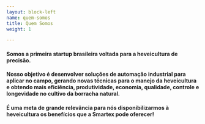 ```yaml
---
layout: block-left
name: quem-somos
title: Quem Somos
weight: 1

---
```

#### Somos a primeira startup brasileira voltada para a heveicultura de precisão.

#### Nosso objetivo é desenvolver soluções de automação industrial para aplicar no campo, gerando novas técnicas para o manejo da heveicultura e obtendo mais eficiência, produtividade, economia, qualidade, controle e longevidade no cultivo da borracha natural.

#### 

#### É uma meta de grande relevância para nós disponibilizarmos à heveicultura os benefícios que a Smartex pode oferecer!